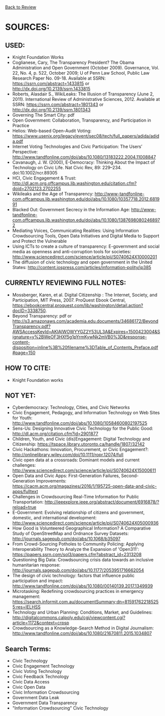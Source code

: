 [Back to Review](../SR-WorkingReview-25072017-jmb.md)

# SOURCES:

## USED:
- Knight Foundation Works
- Coglianese, Cary, The Transparency President? The Obama Administration and Open Government (October 2009). Governance, Vol. 22, No. 4, p. 522, October 2009; U of Penn Law School, Public Law Research Paper No. 09-18. Available at SSRN: https://ssrn.com/abstract=1433815 or http://dx.doi.org/10.2139/ssrn.1433815
- Roberts, Alasdair S., WikiLeaks: The Illusion of Transparency (June 2, 2011). International Review of Administrative Sciences, 2012. Available at SSRN: https://ssrn.com/abstract=1801343 or http://dx.doi.org/10.2139/ssrn.1801343
- Governing The Smart City: pdf
- Open Government: Collaboration, Transparency, and Participation in Practice
- Helios: Web-based Open-Audit Voting: https://www.usenix.org/legacy/event/sec08/tech/full_papers/adida/adida.pdf
- Internet Voting Technologies and Civic Participation: The Users’ Perspective: http://www.tandfonline.com/doi/abs/10.1080/13183222.2004.11008847
- Cavanaugh, J. W. (2000), E-Democracy: Thinking About the Impact of Technology on Civic Life. Nat Civic Rev, 89: 229–234. doi:10.1002/ncr.89305
- HCI, Civic Engagement & Trust: http://dl.acm.org.offcampus.lib.washington.edu/citation.cfm?doid=2702123.2702255
- Wikileaks and the Age of Transparency: http://www-tandfonline-com.offcampus.lib.washington.edu/doi/abs/10.1080/10357718.2012.681991
- Blacked Out: Government Secrecy in the Information Age: http://www-tandfonline-com.offcampus.lib.washington.edu/doi/abs/10.1080/13876980802468972
- Mediating Voices, Communicating Realities: Using Information Crowdsourcing Tools, Open Data Initiatives and Digital Media to Support and Protect the Vulnerable
- Using ICTs to create a culture of transparency: E-government and social media as openness and anti-corruption tools for societies: http://www.sciencedirect.com/science/article/pii/S0740624X10000201
- The diffusion of civic technology and open government in the United States: http://content.iospress.com/articles/information-polity/ip385

## CURRENTLY REVIEWING FULL NOTES:
- Mossberger, Karen, et al. Digital Citizenship : The Internet, Society, and Participation, MIT Press, 2007. ProQuest Ebook Central, https://ebookcentral.proquest.com/lib/washington/detail.action?docID=3338750.
- Beyond Transparency: pdf or http://s3.amazonaws.com/academia.edu.documents/34686172/BeyondTransparency.pdf?AWSAccessKeyId=AKIAIWOWYYGZ2Y53UL3A&Expires=1500423004&Signature=y%2BWeOF3HXf5g1pYrmKywNk2mVB0%3D&response-content-disposition=inline%3B%20filename%3DTable_of_Contents_Preface.pdf#page=150

## HOW TO CITE:
- Knight Foundation works

## NOT YET:
- Cyberdemocracy: Technology, Cities, and Civic Networks
- Civic Engagement, Pedagogy, and Information Technology on Web Sites for Youth: http://www.tandfonline.com/doi/abs/10.1080/10584600802197525
- Sens-Us: Designing Innovative Civic Technology for the Public Good: http://dl.acm.org/citation.cfm?id=2901877
- Children, Youth, and Civic (dis)Engagement: Digital Technology and Citizenship: https://tspace.library.utoronto.ca/handle/1807/32142
- Civic Hackathons: Innovation, Procurement, or Civic Engagement?: http://onlinelibrary.wiley.com/doi/10.1111/ropr.12074/full
- Civic open data at a crossroads: Dominant models and current challenges: http://www.sciencedirect.com/science/article/pii/S0740624X15000611
- Open Data and Civic Apps: First-Generation Failures, Second-Generation Improvements: https://cacm.acm.org/magazines/2016/1/195725-open-data-and-civic-apps/fulltext
- Challenges in Crowdsourcing Real-Time Information for Public Transportation: http://ieeexplore.ieee.org/abstract/document/6916878/?reload=true
- E-Government: Evolving relationship of citizens and government, domestic, and international development: http://www.sciencedirect.com/science/article/pii/S0740624X05000936
- How Good is Volunteered Geographical Information? A Comparative Study of OpenStreetMap and Ordnance Survey Datasets: http://journals.sagepub.com/doi/abs/10.1068/b35097
- From Crowd-Sourcing Potholes to Community Policing: Applying Interoperability Theory to Analyze the Expansion of 'Open311': https://papers.ssrn.com/sol3/papers.cfm?abstract_id=2313208
- Questioning Big Data: Crowdsourcing crisis data towards an inclusive humanitarian response: http://journals.sagepub.com/doi/abs/10.1177/2053951716662054
- The design of civic technology: factors that influence public participation and impact: http://www.tandfonline.com/doi/abs/10.1080/00140139.2017.1349939
- Microtasking: Redefining crowdsourcing practices in emergency management: https://search.informit.com.au/documentSummary;dn=815917622185255;res=IELHSS
- Technology and Urban Planning: Conditions, Market, and Guidelines: http://digitalcommons.calpoly.edu/cgi/viewcontent.cgi?article=1172&context=crpsp
- Crowdsourcing as a Knowledge-Search Method in Digital Journalism: http://www.tandfonline.com/doi/abs/10.1080/21670811.2015.1034807

## Search Terms:
- Civic Technology
- Civic Engagement Technology
- Civic Voting Technology
- Civic Feedback Technology
- Civic Data Access
- Civic Open Data
- Civic Information Crowdsourcing
- Government Data Leak
- Government Data Transparency
- "Information Crowdsourcing" Civic Technology
